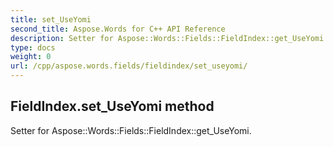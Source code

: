 ```yaml
---
title: set_UseYomi
second_title: Aspose.Words for C++ API Reference
description: Setter for Aspose::Words::Fields::FieldIndex::get_UseYomi. 
type: docs
weight: 0
url: /cpp/aspose.words.fields/fieldindex/set_useyomi/
---
```

## FieldIndex.set_UseYomi method


Setter for Aspose::Words::Fields::FieldIndex::get_UseYomi. 

